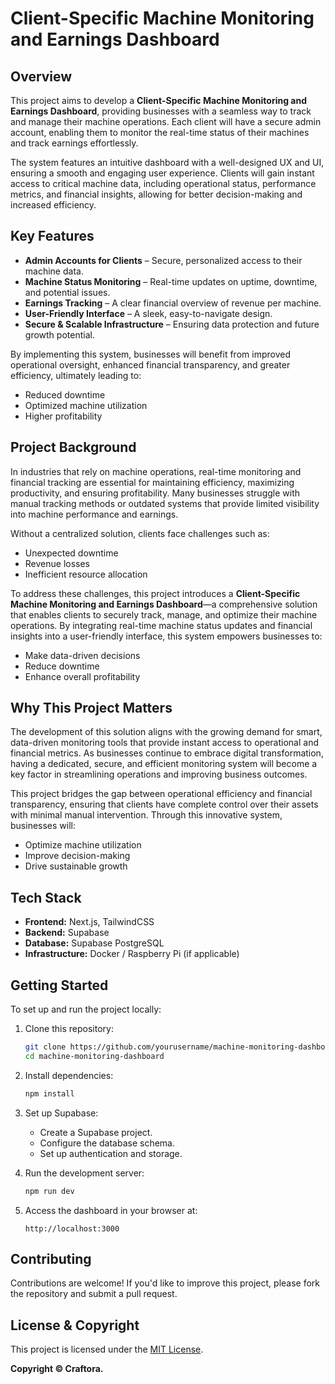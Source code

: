 
# Client-Specific Machine Monitoring and Earnings Dashboard

## Overview
This project aims to develop a **Client-Specific Machine Monitoring and Earnings Dashboard**, providing businesses with a seamless way to track and manage their machine operations. Each client will have a secure admin account, enabling them to monitor the real-time status of their machines and track earnings effortlessly.

The system features an intuitive dashboard with a well-designed UX and UI, ensuring a smooth and engaging user experience. Clients will gain instant access to critical machine data, including operational status, performance metrics, and financial insights, allowing for better decision-making and increased efficiency.

## Key Features
- **Admin Accounts for Clients** – Secure, personalized access to their machine data.
- **Machine Status Monitoring** – Real-time updates on uptime, downtime, and potential issues.
- **Earnings Tracking** – A clear financial overview of revenue per machine.
- **User-Friendly Interface** – A sleek, easy-to-navigate design.
- **Secure & Scalable Infrastructure** – Ensuring data protection and future growth potential.

By implementing this system, businesses will benefit from improved operational oversight, enhanced financial transparency, and greater efficiency, ultimately leading to:
- Reduced downtime
- Optimized machine utilization
- Higher profitability

## Project Background
In industries that rely on machine operations, real-time monitoring and financial tracking are essential for maintaining efficiency, maximizing productivity, and ensuring profitability. Many businesses struggle with manual tracking methods or outdated systems that provide limited visibility into machine performance and earnings. 

Without a centralized solution, clients face challenges such as:
- Unexpected downtime
- Revenue losses
- Inefficient resource allocation

To address these challenges, this project introduces a **Client-Specific Machine Monitoring and Earnings Dashboard**—a comprehensive solution that enables clients to securely track, manage, and optimize their machine operations. By integrating real-time machine status updates and financial insights into a user-friendly interface, this system empowers businesses to:
- Make data-driven decisions
- Reduce downtime
- Enhance overall profitability

## Why This Project Matters
The development of this solution aligns with the growing demand for smart, data-driven monitoring tools that provide instant access to operational and financial metrics. As businesses continue to embrace digital transformation, having a dedicated, secure, and efficient monitoring system will become a key factor in streamlining operations and improving business outcomes.

This project bridges the gap between operational efficiency and financial transparency, ensuring that clients have complete control over their assets with minimal manual intervention. Through this innovative system, businesses will:
- Optimize machine utilization
- Improve decision-making
- Drive sustainable growth

## Tech Stack
- **Frontend:** Next.js, TailwindCSS
- **Backend:** Supabase
- **Database:** Supabase PostgreSQL
- **Infrastructure:** Docker / Raspberry Pi (if applicable)

## Getting Started
To set up and run the project locally:

1. Clone this repository:
   ```sh
   git clone https://github.com/yourusername/machine-monitoring-dashboard.git
   cd machine-monitoring-dashboard
   ```

2. Install dependencies:
   ```sh
   npm install
   ```

3. Set up Supabase:
   - Create a Supabase project.
   - Configure the database schema.
   - Set up authentication and storage.

4. Run the development server:
   ```sh
   npm run dev
   ```

5. Access the dashboard in your browser at:
   ```
   http://localhost:3000
   ```

## Contributing
Contributions are welcome! If you'd like to improve this project, please fork the repository and submit a pull request.

## License & Copyright
This project is licensed under the [MIT License](LICENSE).

**Copyright © Craftora.**

